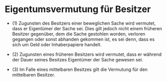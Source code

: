 # Eigentumsvermutung für Besitzer

- (1) Zugunsten des Besitzers einer beweglichen Sache wird vermutet, dass er Eigentümer der Sache sei. Dies gilt jedoch nicht einem früheren Besitzer gegenüber, dem die Sache gestohlen worden, verloren gegangen oder sonst abhanden gekommen ist, es sei denn, dass es sich um Geld oder Inhaberpapiere handelt.

- (2) Zugunsten eines früheren Besitzers wird vermutet, dass er während der Dauer seines Besitzes Eigentümer der Sache gewesen sei.

- (3) Im Falle eines mittelbaren Besitzes gilt die Vermutung für den mittelbaren Besitzer.

